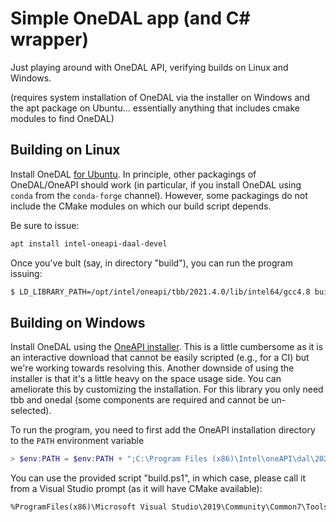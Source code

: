 # Simple OneDAL app (and C# wrapper)

Just playing around with OneDAL API, verifying builds on Linux and Windows.

(requires system installation of OneDAL via the installer on Windows and the apt package on Ubuntu... essentially anything that includes cmake modules to find OneDAL)

## Building on Linux

Install OneDAL [for Ubuntu](https://software.intel.com/content/www/us/en/develop/articles/installing-intel-free-libs-and-python-apt-repo.html).  In principle, other packagings of OneDAL/OneAPI should work (in particular, if you install OneDAL using `conda` from the `conda-forge` channel).  However, some packagings do not include the CMake modules on which our build script depends.

Be sure to issue:
```bash
apt install intel-oneapi-daal-devel
```

Once you've bult (say, in directory "build"), you can run the program issuing:
```bash
$ LD_LIBRARY_PATH=/opt/intel/oneapi/tbb/2021.4.0/lib/intel64/gcc4.8 build/OneDALNative
```

## Building on Windows

Install OneDAL using the [OneAPI installer](https://software.intel.com/content/www/us/en/develop/tools/oneapi.html).  This is a little cumbersome as it is an interactive download that cannot be easily scripted (e.g., for a CI) but we're working towards resolving this.  Another downside of using the installer is that it's a little heavy on the space usage side.  You can ameliorate this by customizing the installation.  For this library you only need tbb and onedal (some components are required and cannot be un-selected).

To run the program, you need to first add the OneAPI installation directory to the `PATH` environment variable
```powershell
> $env:PATH = $env:PATH + ";C:\Program Files (x86)\Intel\oneAPI\dal\2021.4.0\redist\intel64"
```

You can use the provided script "build.ps1", in which case, please call it from a Visual Studio prompt (as it will have CMake available):
```cmd
%ProgramFiles(x86)\Microsoft Visual Studio\2019\Community\Common7\Tools\Launch-VsDevShell.ps1
```
